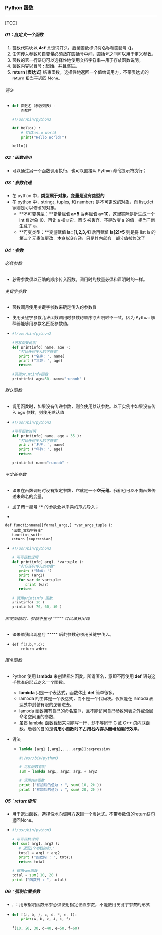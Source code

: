 ### Python 函数

------

[TOC]

##### 01：自定义一个函数

1. 函数代码块以 **def** 关键词开头，后接函数标识符名称和圆括号 **()**。
2. 任何传入参数和自变量必须放在圆括号中间，圆括号之间可以用于定义参数。
3. 函数的第一行语句可以选择性地使用文档字符串—用于存放函数说明。
4. 函数内容以冒号 **:** 起始，并且缩进。
5. **return [表达式]** 结束函数，选择性地返回一个值给调用方，不带表达式的 return 相当于返回 None。

###### 语法

- ```python
  def 函数名（参数列表）:
      函数体
      
  #!/usr/bin/python3
  
  def hello() :
      # 打印hello world
      print("Hello World!")
  
  hello()
  ```

##### 02：函数调用

- 可以通过另一个函数调用执行，也可以直接从 Python 命令提示符执行；

##### 03：参数传递

- 在 python 中，**类型属于对象，变量是没有类型的**
- 在 python 中，strings, tuples, 和 numbers 是不可更改的对象，而 list,dict 等则是可以修改的对象。
  - **不可变类型：**变量赋值 **a=5** 后再赋值 **a=10**，这里实际是新生成一个 int 值对象 10，再让 a 指向它，而 5 被丢弃，不是改变 a 的值，相当于新生成了 a。
  - **可变类型：**变量赋值 **la=[1,2,3,4]** 后再赋值 **la[2]=5** 则是将 list la 的第三个元素值更改，本身la没有动，只是其内部的一部分值被修改了

##### 04：参数

###### 必传参数

- 必需参数须以正确的顺序传入函数。调用时的数量必须和声明时的一样。

###### 关键字参数

- 函数调用使用关键字参数来确定传入的参数值

- 使用关键字参数允许函数调用时参数的顺序与声明时不一致，因为 Python 解释器能够用参数名匹配参数值。

- ```python
  #!/usr/bin/python3
   
  #可写函数说明
  def printinfo( name, age ):
     "打印任何传入的字符串"
     print ("名字: ", name)
     print ("年龄: ", age)
     return
   
  #调用printinfo函数
  printinfo( age=50, name="runoob" )
  ```

###### 默认函数

- 调用函数时，如果没有传递参数，则会使用默认参数。以下实例中如果没有传入 age 参数，则使用默认值

- ```python
  #!/usr/bin/python3
   
  #可写函数说明
  def printinfo( name, age = 35 ):
     "打印任何传入的字符串"
     print ("名字: ", name)
     print ("年龄: ", age)
     return
     
  printinfo( name="runoob" )
  ```

###### 不定长参数

- 如果在函数调用时没有指定参数，它就是一个**空元组**。我们也可以不向函数传递未命名的变量。

- 加了两个星号 ***\*** 的参数会以字典的形式导入；

- 

  ```
  def functionname([formal_args,] *var_args_tuple ):
     "函数_文档字符串"
     function_suite
     return [expression]
  ```

- ```python
  #!/usr/bin/python3
   
  # 可写函数说明
  def printinfo( arg1, *vartuple ):
     "打印任何传入的参数"
     print ("输出: ")
     print (arg1)
     for var in vartuple:
        print (var)
     return
   
  # 调用printinfo 函数
  printinfo( 10 )
  printinfo( 70, 60, 50 )
  ```

###### 声明函数时，参数中星号 ***** 可以单独出现

- 如果单独出现星号 ***** 后的参数必须用关键字传入。

- ```
  def f(a,b,*,c):
      return a+b+c
  ```

###### 匿名函数

- Python 使用 **lambda** 来创建匿名函数。所谓匿名，意即不再使用 **def** 语句这样标准的形式定义一个函数。

  - **lambda** 只是一个表达式，函数体比 **def** 简单很多。
  - lambda 的主体是一个表达式，而不是一个代码块。仅仅能在 lambda 表达式中封装有限的逻辑进去。
  - lambda 函数拥有自己的命名空间，且不能访问自己参数列表之外或全局命名空间里的参数。
  - 虽然 lambda 函数看起来只能写一行，却不等同于 C 或 C++ 的内联函数，后者的目的是**调用小函数时不占用栈内存从而增加运行效率**。

- 语法

  - ```python
    lambda [arg1 [,arg2,.....argn]]:expression
    
    #!/usr/bin/python3
     
    # 可写函数说明
    sum = lambda arg1, arg2: arg1 + arg2
     
    # 调用sum函数
    print ("相加后的值为 : ", sum( 10, 20 ))
    print ("相加后的值为 : ", sum( 20, 20 ))
    ```

##### 05：return语句

- 用于退出函数，选择性地向调用方返回一个表达式。不带参数值的return语句返回None。

- ```python
  #!/usr/bin/python3
   
  # 可写函数说明
  def sum( arg1, arg2 ):
     # 返回2个参数的和."
     total = arg1 + arg2
     print ("函数内 : ", total)
     return total
   
  # 调用sum函数
  total = sum( 10, 20 )
  print ("函数外 : ", total)
  ```

##### 06：强制位置参数

-  / ：用来指明函数形参必须使用指定位置参数，不能使用关键字参数的形式

- ```python
  def f(a, b, /, c, d, *, e, f):
      print(a, b, c, d, e, f)
      
  f(10, 20, 30, d=40, e=50, f=60)
  ```






